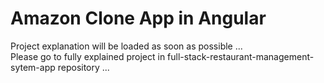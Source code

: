 # Amazon Clone App in Angular
Project explanation will be loaded as soon as possible ...<br/>
Please go to fully explained project in full-stack-restaurant-management-sytem-app repository ...
